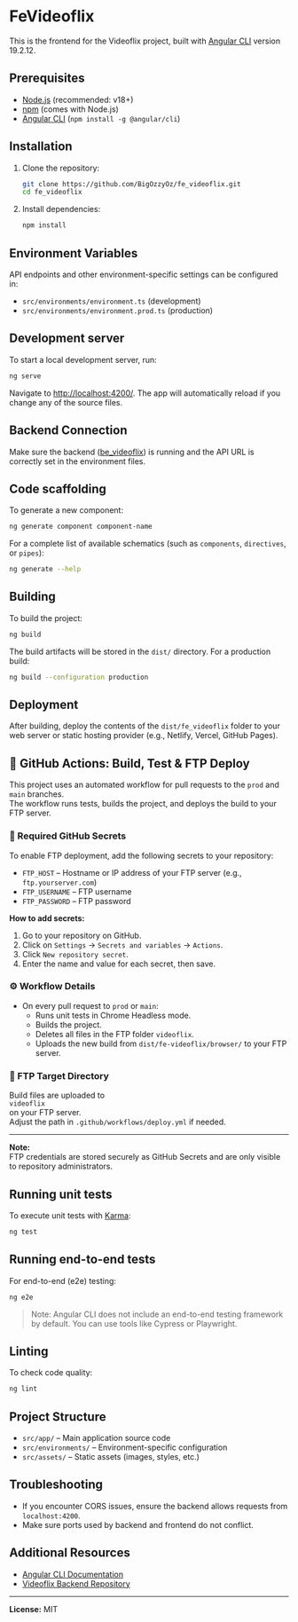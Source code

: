 # FeVideoflix

This is the frontend for the Videoflix project, built with [Angular CLI](https://github.com/angular/angular-cli) version 19.2.12.

## Prerequisites

- [Node.js](https://nodejs.org/) (recommended: v18+)
- [npm](https://www.npmjs.com/) (comes with Node.js)
- [Angular CLI](https://angular.io/cli) (`npm install -g @angular/cli`)

## Installation

1. Clone the repository:

   ```bash
   git clone https://github.com/BigOzzyOz/fe_videoflix.git
   cd fe_videoflix
   ```

2. Install dependencies:

   ```bash
   npm install
   ```

## Environment Variables

API endpoints and other environment-specific settings can be configured in:

- `src/environments/environment.ts` (development)
- `src/environments/environment.prod.ts` (production)

## Development server

To start a local development server, run:

```bash
ng serve
```

Navigate to [http://localhost:4200/](http://localhost:4200/). The app will automatically reload if you change any of the source files.

## Backend Connection

Make sure the backend ([be_videoflix](https://github.com/BigOzzyOz/be_videoflix)) is running and the API URL is correctly set in the environment files.

## Code scaffolding

To generate a new component:

```bash
ng generate component component-name
```

For a complete list of available schematics (such as `components`, `directives`, or `pipes`):

```bash
ng generate --help
```

## Building

To build the project:

```bash
ng build
```

The build artifacts will be stored in the `dist/` directory. For a production build:

```bash
ng build --configuration production
```

## Deployment

After building, deploy the contents of the `dist/fe_videoflix` folder to your web server or static hosting provider (e.g., Netlify, Vercel, GitHub Pages).

## 🚀 GitHub Actions: Build, Test & FTP Deploy

This project uses an automated workflow for pull requests to the `prod` and `main` branches.  
The workflow runs tests, builds the project, and deploys the build to your FTP server.

### 🔑 Required GitHub Secrets

To enable FTP deployment, add the following secrets to your repository:

- `FTP_HOST` – Hostname or IP address of your FTP server (e.g., `ftp.yourserver.com`)
- `FTP_USERNAME` – FTP username
- `FTP_PASSWORD` – FTP password

**How to add secrets:**

1. Go to your repository on GitHub.
2. Click on `Settings` → `Secrets and variables` → `Actions`.
3. Click `New repository secret`.
4. Enter the name and value for each secret, then save.

### ⚙️ Workflow Details

- On every pull request to `prod` or `main`:
  - Runs unit tests in Chrome Headless mode.
  - Builds the project.
  - Deletes all files in the FTP folder `videoflix`.
  - Uploads the new build from `dist/fe-videoflix/browser/` to your FTP server.

### 📁 FTP Target Directory

Build files are uploaded to  
`videoflix`  
on your FTP server.  
Adjust the path in `.github/workflows/deploy.yml` if needed.

---

**Note:**  
FTP credentials are stored securely as GitHub Secrets and are only visible to repository administrators.

## Running unit tests

To execute unit tests with [Karma](https://karma-runner.github.io):

```bash
ng test
```

## Running end-to-end tests

For end-to-end (e2e) testing:

```bash
ng e2e
```

> Note: Angular CLI does not include an end-to-end testing framework by default. You can use tools like Cypress or Playwright.

## Linting

To check code quality:

```bash
ng lint
```

## Project Structure

- `src/app/` – Main application source code
- `src/environments/` – Environment-specific configuration
- `src/assets/` – Static assets (images, styles, etc.)

## Troubleshooting

- If you encounter CORS issues, ensure the backend allows requests from `localhost:4200`.
- Make sure ports used by backend and frontend do not conflict.

## Additional Resources

- [Angular CLI Documentation](https://angular.dev/tools/cli)
- [Videoflix Backend Repository](https://github.com/BigOzzyOz/be_videoflix)

---

**License:** MIT
